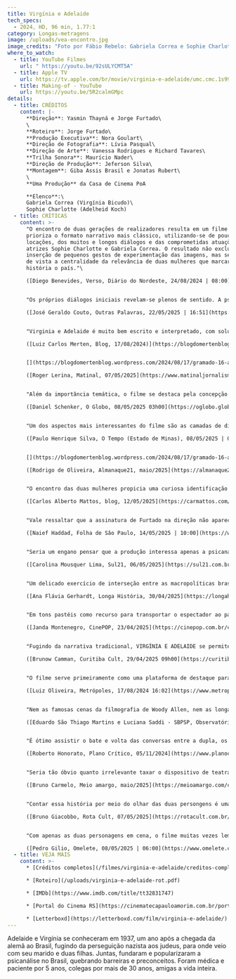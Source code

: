 ```yaml
---
title: Virgínia e Adelaide
tech_specs:
  - 2024, HD, 96 min, 1.77:1
category: Longas-metragens
image: /uploads/vea-encontro.jpg
image_credits: "Foto por Fábio Rebelo: Gabriela Correa e Sophie Charlotte"
where_to_watch:
  - title: YouTube Filmes
    url: " https://youtu.be/92sULYCMT5A"
  - title: Apple TV
    url: https://tv.apple.com/br/movie/virginia-e-adelaide/umc.cmc.1s99j4trhvwmldw81n4bjntr2
  - title: Making-of - YouTube
    url: https://youtu.be/5R2calmGMpc
details:
  - title: CRÉDITOS
    content: |-
      **Direção**: Yasmin Thayná e Jorge Furtado\
      \
      **Roteiro**: Jorge Furtado\
      **Produção Executiva**: Nora Goulart\
      **Direção de Fotografia**: Lívia Pasqual\
      **Direção de Arte**: Vanessa Rodrigues e Richard Tavares\
      **Trilha Sonora**: Maurício Nader\
      **Direção de Produção**: Jeferson Silva\
      **Montagem**: Giba Assis Brasil e Jonatas Rubert\
      \
      **Uma Produção** da Casa de Cinema PoA

      **Elenco**:\
      Gabriela Correa (Virgínia Bicudo)\
      Sophie Charlotte (Adelheid Koch)
  - title: CRÍTICAS
    content: >-
      "O encontro de duas gerações de realizadores resulta em um filme que
      prioriza o formato narrativo mais clássico, utilizando-se de poucas
      locações, dos muitos e longos diálogos e das comprometidas atuações das
      atrizes Sophie Charlotte e Gabriela Correa. O resultado não exclui a
      inserção de pequenos gestos de experimentação das imagens, mas sem perder
      de vista a centralidade da relevância de duas mulheres que marcaram a
      história o país."\

      ([Diego Benevides, Verso, Diário do Nordeste, 24/08/2024 | 08:00](https://diariodonordeste.verdesmares.com.br/verso/filme-virginia-e-adelaide-narra-o-encontro-de-duas-mulheres-pioneiras-da-psicanalise-no-brasil-1.3549588))


      "Os próprios diálogos iniciais revelam-se plenos de sentido. A psicanálise, afinal, é essencialmente conversa, troca de experiências, memórias e impressões. O cinema, idem. É essa confluência entre o cinema e o processo analítico que o filme parece buscar - e ocasionalmente encontrar - na alternância entre os rostos e corpos que falam (por vezes com a tela dividida ao meio) e também nas associações de imagens, de evocações, de sonhos e devaneios."\

      ([José Geraldo Couto, Outras Palavras, 22/05/2025 | 16:51](https://outraspalavras.net/poeticas/cinema-a-arte-do-dialogo/))


      "Virginia e Adelaide é muito bem escrito e interpretado, com soluções engenhosas de mise-en-scène. Quando as duas se apresentam, Jorge e Yasmim filmam em plano/contraplano, quebrando a quarta parede. Gabriela e Sophie falam diretamente para a câmera. O filme é cheio desses recursos que quebram a dramaturgia tradicional."\

      ([Luiz Carlos Merten, Blog, 17/08/2024)](https://blogdomertenblog.wordpress.com/2024/08/17/gramado-16-adelaide-e-virginia-e-a-minha-decepcao-nenhum-reconhecimento-para-um-corpo-so/)


      [](https://blogdomertenblog.wordpress.com/2024/08/17/gramado-16-adelaide-e-virginia-e-a-minha-decepcao-nenhum-reconhecimento-para-um-corpo-so/)"Como é recorrente nas produções escritas e/ou dirigidas pelo cineasta, o filme costura com fluência cenas dramáticas com apresentações informativas que remetem ao cinema documentário. Merece destaque também a recriação da primeira sessão de análise de Virgínia com Adelaide em uma longa sequência que convida o espectador a partilhar da intimidade de um consultório médico."\

      ([Roger Lerina, Matinal, 07/05/2025](https://www.matinaljornalismo.com.br/rogerlerina/cinema/virginia-e-adelaide-lanca-luz-sobre-duas-pioneiras-da-psicanalise-no-brasil/))


      "Além da importância temática, o filme se destaca pela concepção dos ambientes. Há uma alternância entre a proposta realista do consultório de Adelaide, onde se passam muitas sequências, e espaços abstratos e assumidamente cenográficos que, em todo caso, trazem Virgínia e Adelaide envolvidas em situações concretas (apresentação de programa de rádio, leitura de cartas). (...) Bonequinho aplaude."\

      ([Daniel Schenker, O Globo, 08/05/2025 03h00](https://oglobo.globo.com/rioshow/cinema/guia/virginia-e-adelaide-com-sophie-charlotte-mostra-como-tragedias-coletivas-reverberam-na-vida-de-mulheres.ghtml))


      "Um dos aspectos mais interessantes do filme são as camadas de discussão que apresenta, primeiramente colocando em comparação as vidas de Virgínia - uma filha de negro beneficiado pela Lei do Ventre Livre, no século anterior, e que sofre todo tipo de discriminação para poder trabalhar com saúde pública - e Adelheid, judia alemã que foge da ascensão nazista em Berlim, encontrando refúgio no Brasil. Ambas são mulheres perseguidas pelo contexto histórico-social e que se fortalecem nessa amizade."\

      ([Paulo Henrique Silva, O Tempo (Estado de Minas), 08/05/2025 | 07:00](https://www.otempo.com.br/entretenimento/2025/5/8/filme-com-sophie-charlotte-destaca-a-importancia-de-duas-mulheres-para-a-psicanalise-brasileira))


      [](https://blogdomertenblog.wordpress.com/2024/08/17/gramado-16-adelaide-e-virginia-e-a-minha-decepcao-nenhum-reconhecimento-para-um-corpo-so/)"É espantoso notar que apenas duas atrizes nos carregam durante os 94 minutos de duração. Virgínia e Adelaide privilegia o diálogo, mas não é cansativo. Uma obra que carrega muita informação, mas que não soa professoral. E muito desse predicado está, claro, na direção das atrizes, mas, principalmente, no talento de Gabriela Correa e de Sophie Charlotte."\

      ([Rodrigo de Oliveira, Almanaque21, maio/2025](https://almanaque21.com.br/))[](https://almanaque21.com.br/)


      "O encontro das duas mulheres propicia uma curiosa identificação pela condição comum de perseguidas, uma pelo racismo, outra pelo antissemitismo. A relação profissional evoluiu para uma parceria e uma grande amizade. O filme constrói esse encontro por meio de consultas/diálogos questionadores de ambas as partes, que vão forjando um laço de afeto e de trocas recíprocas. Até mesmo os paralelismos de roupas e adereços pessoais servem a esse intuito."\

      ([Carlos Alberto Mattos, blog, 12/05/2025](https://carmattos.com/2025/05/12/um-encontro-para-alem-do-diva/))


      "Vale ressaltar que a assinatura de Furtado na direção não aparece sozinha. Ao lado dele, está Yasmin Thayná, jovem cineasta, com premiada carreira nos curtas-metragens. (...) A proeza de Thayná e Furtado é conseguir abarcar três assuntos tão complexos evitando sobressaltos de roteiro e escapando de abordagens levianas."\

      ([Naief Haddad, Folha de Sâo Paulo, 14/05/2025 | 10:00](https://www1.folha.uol.com.br/ilustrada/2025/05/jorge-furtado-e-yasmin-thayna-filmam-o-inicio-da-psicanalise-no-brasil.shtml))


      "Seria um engano pensar que a produção interessa apenas a psicanalistas. O filme abre uma grande janela para quem deseja se inspirar na potência subversiva que nasce da amizade entre duas mulheres marcadas pela raça."\

      ([Carolina Mousquer Lima, Sul21, 06/05/2025](https://sul21.com.br/opiniao/2025/05/virginia-e-adelaide-coluna-da-appoa/))


      "Um delicado exercício de interseção entre as macropolíticas brasileira e europeia e as formas como a História interfere de maneira penetrante na vida psíquica das pessoas."\

      ([Ana Flávia Gerhardt, Longa História, 30/04/2025](https://longahistoria.com.br/virginia-e-adelaide/))


      "Em tons pastéis como recurso para transportar o espectador ao passado, 'Virgínia e Adelaide' tem uma ótima caracterização de arte, ambientando toda a sua trama basicamente em um único cenário - a casa de Adelaide -, totalmente revestida com objetos e props das décadas de 1940/1950."\

      ([Janda Montenegro, CinePOP, 23/04/2025](https://cinepop.com.br/critica-virginia-e-adelaide-sensivel-filme-baseado-em-amizade-real-das-pioneiras-da-psicanalise-no-brasil-649233))


      "Fugindo da narrativa tradicional, VIRGÍNIA E ADELAIDE se permite momentos mais inventivos. Cenários mudam, ganham uma poética interessante, especialmente quando as personagens divagam sobre seus passados."\

      ([Brunow Camman, Curitiba Cult, 29/04/2025 09h00](https://curitibacult.com.br/critica-virginia-e-adelaide-resgata-importantes-mulheres-na-historia-brasileira/))


      "O filme serve primeiramente como uma plataforma de destaque para as duas atrizes, Correa e Charlotte. É servido a elas um roteiro com muito a dizer pela fala, onde passam a maior parte do tempo sentadas, necessitando toda uma incorporação física para que o filme contenha algum senso de movimento. A responsabilidade é grande, e o talento também."\

      ([Luiz Oliveira, Metrópoles, 17/08/2024 16:02](https://www.metropoles.com/entretenimento/cinema/gramado-novo-filme-de-jorge-furtado-tem-atriz-brasiliense-em-destaque))


      "Nem as famosas cenas da filmografia de Woody Allen, nem as longas minisséries sobre a cena psicanalítica produzidas recentemente conseguem tamanha aproximação com a realidade da clínica cotidiana das muitas psicanálises existentes. (...) certamente porque a direção instalou, no coração do filme, a potência luminosa de um real encontro entre duas pessoas. A psicanálise entra como grande catalisadora e potencializadora daquela improvável relação, e faz uso da estrangeiridade como combustível para tal feito - a língua estrangeira das dores e delícias do outro como matéria prima de eventuais transformações."\

      ([Eduardo São Thiago Martins e Luciana Saddi - SBPSP, Observatório Psicanalítico OP 572/2025 19/03/2025](https://febrapsi.org/publicacoes/observatorio/observatorio-psicanalitico-op-572-2025/))


      "É ótimo assistir o bate e volta das conversas entre a dupla, os malabarismos argumentativos e a relação que vai se formando entre as duas, algo que fica ainda mais envolvente considerando a barreira linguística entre elas e a dificuldade de Virgínia em se abrir completamente para a experiência. O filme encontra uma pérola nas interpretações de duas ótimas atrizes."\

      ([Roberto Honorato, Plano Crítico, 05/11/2024](https://www.planocritico.com/critica-virginia-e-adelaide/))


      "Seria tão óbvio quanto irrelevante taxar o dispositivo de teatral, graças à encenação assumida enquanto tal. Ao invés de filmarem o nazismo, os cineastas Yasmin Thayná e Jorge Furtado preferem discutir o tema; ao invés de representarem imageticamente o racismo, conversam a respeito. (...) O longa-metragem é lúdico, pedagógico, esmiuçando sempre que possível suas intenções, objetivos, e fornecendo contextualizações históricas."\

      ([Bruno Carmelo, Meio amargo, maio/2025](https://meioamargo.com/critica-virginia-e-adelaide-2024/))


      "Contar essa história por meio do olhar das duas persongens é uma daquelas decisões que devem ser celebradas como um grande acerto. (...) No decorrer de 96 minutos, enxergamos, em cena, apenas as duas atrizes principais: Gabriela Correa e Sophie Charlotte. (...) Com grande competência, ambas tiraram de letra. Há uma forte sensação de cumplicidade e de amizade cada vez que elas aparecem."\

      ([Bruno Giacobbo, Rota Cult, 07/05/2025](https://rotacult.com.br/2025/05/sophie-charlotte-e-gabriela-correa-vivem-pioneiras-da-psicanalise-em-virginia-e-adelaide/))


      "Com apenas as duas personagens em cena, o filme muitas vezes lembra uma peça de teatro, com diálogos dinâmicos, longos monólogos e praticamente todo ambientado em um único cenário. (...) Porém, ao longo de pouco mais de uma hora e meia de duração, vemos muito mais do que isso. Somos transportados para o passado e conhecemos a dor de duas mulheres que ainda tateiam e tentam compreender temas como o racismo no Brasil e o Holocausto na Alemanha."\

      ([Pedro Gilio, Omelete, 08/05/2025 | 06:00](https://www.omelete.com.br/filmes/criticas/virginia-e-adelaide-filme-critica-sophie-charlotte))
  - title: VEJA MAIS
    content: >-
      * [Créditos completos](/filmes/virginia-e-adelaide/creditos-completos/)

      * [Roteiro](/uploads/virginia-e-adelaide-rot.pdf)

      * [IMDb](https://www.imdb.com/title/tt32831747)

      * [Portal do Cinema RS](https://cinematecapauloamorim.com.br/portaldocinemagaucho/2337/virginia-e-adelaide)

      * [Letterboxd](https://letterboxd.com/film/virginia-e-adelaide/)
---
```

Adelaide e Virgínia se conheceram em 1937, um ano após a chegada da alemã ao Brasil, fugindo da perseguição nazista aos judeus, para onde veio com seu marido e duas filhas. Juntas, fundaram e popularizaram a psicanálise no Brasil, quebrando barreiras e preconceitos. Foram médica e paciente por 5 anos, colegas por mais de 30 anos, amigas a vida inteira.
